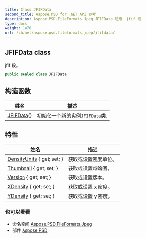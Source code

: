 ```yaml
---
title: Class JFIFData
second_title: Aspose.PSD for .NET API 参考
description: Aspose.PSD.FileFormats.Jpeg.JFIFData 班级. jfif 段
type: docs
weight: 1470
url: /zh/net/aspose.psd.fileformats.jpeg/jfifdata/
---
```

## JFIFData class

jfif 段。

```csharp
public sealed class JFIFData
```

## 构造函数

| 姓名 | 描述 |
| --- | --- |
| [JFIFData](jfifdata/)() | 初始化一个新的实例`JFIFData`类. |

## 特性

| 姓名 | 描述 |
| --- | --- |
| [DensityUnits](../../aspose.psd.fileformats.jpeg/jfifdata/densityunits/) { get; set; } | 获取或设置密度单位。 |
| [Thumbnail](../../aspose.psd.fileformats.jpeg/jfifdata/thumbnail/) { get; set; } | 获取或设置缩略图。 |
| [Version](../../aspose.psd.fileformats.jpeg/jfifdata/version/) { get; set; } | 获取或设置版本。 |
| [XDensity](../../aspose.psd.fileformats.jpeg/jfifdata/xdensity/) { get; set; } | 获取或设置 x 密度。 |
| [YDensity](../../aspose.psd.fileformats.jpeg/jfifdata/ydensity/) { get; set; } | 获取或设置 y 密度。 |

### 也可以看看

* 命名空间 [Aspose.PSD.FileFormats.Jpeg](../../aspose.psd.fileformats.jpeg/)
* 部件 [Aspose.PSD](../../)


